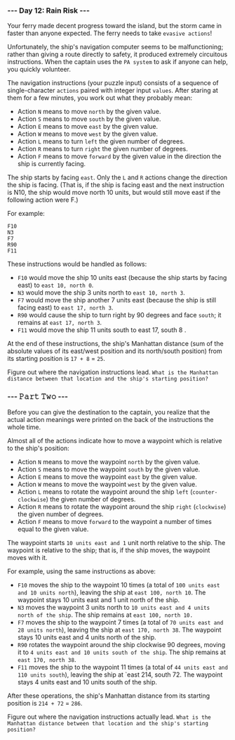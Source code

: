 ### --- Day 12:  Rain Risk ---

Your ferry made decent progress toward the island, but the storm came in faster than anyone expected. The ferry needs to take `evasive actions`!

Unfortunately, the ship's navigation computer seems to be malfunctioning; rather than giving a route directly to safety, it produced extremely circuitous instructions. When the captain uses the `PA system` to ask if anyone can help, you quickly volunteer.

The navigation instructions (your puzzle input) consists of a sequence of single-character `actions` paired with integer input `values`. After staring at them for a few minutes, you work out what they probably mean:

- Action `N` means to move `north` by the given value.
- Action `S` means to move `south` by the given value.
- Action `E` means to move `east` by the given value.
- Action `W` means to move `west` by the given value.
- Action `L` means to turn `left` the given number of degrees.
- Action `R` means to turn `right` the given number of degrees.
- Action `F` means to move `forward` by the given value in the direction the ship is currently facing.

The ship starts by facing `east`. Only the `L` and `R` actions change the direction the ship is facing. (That is, if the ship is facing east and the next instruction is N10, the ship would move north 10 units, but would still move east if the following action were F.)

For example:

```
F10
N3
F7
R90
F11
```

These instructions would be handled as follows:

- `F10` would move the ship 10 units east (because the ship starts by facing east) to `east 10, north 0`.
- `N3` would move the ship 3 units north to `east 10, north 3`.
- `F7` would move the ship another 7 units east (because the ship is still facing east) to `east 17, north 3`.
- `R90` would cause the ship to turn right by 90 degrees and face `south`; it remains at `east 17, north 3`.
- `F11` would move the ship 11 units south to   east 17, south 8    .

At the end of these instructions, the ship's    Manhattan distance   (sum of the absolute values of its east/west position and its north/south position) from its starting position is `17 + 8` = `25`.

Figure out where the navigation instructions lead. `What is the Manhattan distance between that location and the ship's starting position?`

### --- 𝙿𝚊𝚛𝚝 𝚃𝚠𝚘 ---

Before you can give the destination to the captain, you realize that the actual action meanings were printed on the back of the instructions the whole time.

Almost all of the actions indicate how to move a waypoint which is relative to the ship's position:

- Action `N` means to move the waypoint `north` by the given value.
- Action `S` means to move the waypoint `south` by the given value.
- Action `E` means to move the waypoint `east` by the given value.
- Action `W` means to move the waypoint `west` by the given value.
- Action `L` means to rotate the waypoint around the ship `left` (`counter-clockwise`) the given number of degrees.
- Action `R` means to rotate the waypoint around the ship `right` (`clockwise`) the given number of degrees.
- Action `F` means to move `forward` to the waypoint a number of times equal to the given value.

The waypoint starts `10 units east and 1` unit north relative to the ship. The waypoint is relative to the ship; that is, if the ship moves, the waypoint moves with it.

For example, using the same instructions as above:

- `F10` moves the ship to the waypoint 10 times (a total of `100 units east and 10 units north`), leaving the ship at `east 100, north 10`. The waypoint stays 10 units east and 1 unit north of the ship.
- `N3` moves the waypoint 3 units north to `10 units east and 4 units north of the ship`. The ship remains at `east 100, north 10.`
- `F7` moves the ship to the waypoint 7 times (a total of `70 units east and 28 units north`), leaving the ship at `east 170, north 38`. The waypoint stays 10 units east and 4 units north of the ship.
- `R90` rotates the waypoint around the ship clockwise 90 degrees, moving it to `4 units east and 10 units south of the ship`. The ship remains at `east 170, north 38`.
- `F11` moves the ship to the waypoint 11 times (a total of `44 units east and 110 units south`), leaving the ship at `east 214, south 72. The waypoint stays 4 units east and 10 units south of the ship.

After these operations, the ship's Manhattan distance from its starting position is `214 + 72` = `286`.

Figure out where the navigation instructions actually lead. `What is the Manhattan distance between that location and the ship's starting position?`
